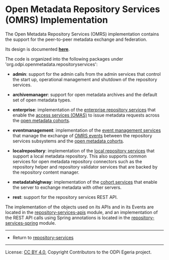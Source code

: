 <!-- SPDX-License-Identifier: CC-BY-4.0 -->
<!-- Copyright Contributors to the ODPi Egeria project. -->

# Open Metadata Repository Services (OMRS) Implementation

The Open Metadata Repository Services (OMRS) implementation
contains the support for the peer-to-peer metadata exchange and federation.

Its design is documented **[here](../docs/README.md)**.

The code is organized into the following packages under 'org.odpi.openmetadata.repositoryservices':

* **admin**: support for the admin calls from the admin services that control the 
start up, operational management and shutdown of the repository services.

* **archivemanager**: support for open metadata archives and the default set of open metadata types.

* **enterprise**: implementation of the [enterprise repository services](../docs/subsystem-descriptions/enterprise-repository-services.md)
that enable the [access services (OMAS)](../../access-services/README.md) to issue metadata requests across
the [open metadata cohorts](../docs/open-metadata-repository-cohort.md).

* **eventmanagement**: implementation of the [event management services](../docs/subsystem-descriptions/event-management-services.md)
that manage the exchange of [OMRS events](../docs/omrs-event-topic.md) between the repository services subsystems and the
[open metadata cohorts](../docs/open-metadata-repository-cohort.md).

* **localrepository**: implementation of the [local repository services](../docs/subsystem-descriptions/local-repository-services.md)
that support a local metadata repository.  This also supports common services for open metadata
repository connectors such as the
repository helper and repository validator services that are backed by the repository content manager.

* **metadatahighway**: implementation of the [cohort services](../docs/subsystem-descriptions/cohort-services.md)
that enable the server to exchange metadata with other servers.

* **rest**: support for the repository services REST API.

The implementation of the objects used on its APIs and in its Events are located
in the [repository-services-apis](../repository-services-apis) module, and an implementation of the REST API calls
using Spring annotations is located in the [repository-services-spring](../repository-services-spring) module.

----
* Return to [repository-services](..)


----
License: [CC BY 4.0](https://creativecommons.org/licenses/by/4.0/),
Copyright Contributors to the ODPi Egeria project.